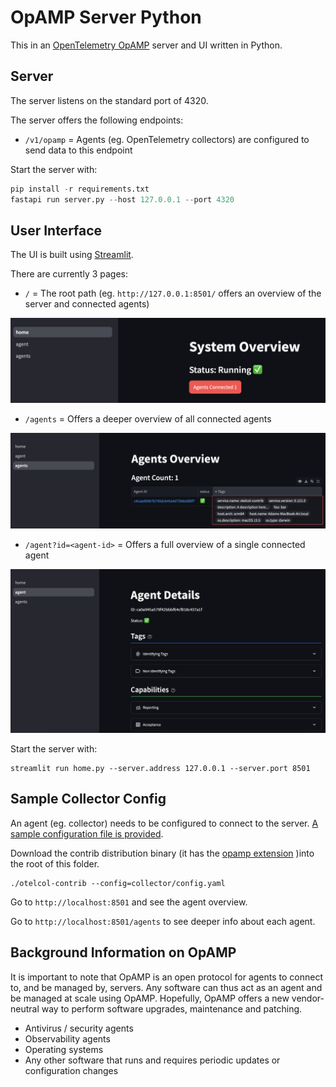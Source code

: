 # OpAMP Server Python

This in an [OpenTelemetry OpAMP](https://opentelemetry.io/docs/specs/opamp/) server and UI written in Python.

## Server

The server listens on the standard port of 4320.

The server offers the following endpoints:

* `/v1/opamp` = Agents (eg. OpenTelemetry collectors) are configured to send data to this endpoint

Start the server with:

```py
pip install -r requirements.txt
fastapi run server.py --host 127.0.0.1 --port 4320
```

## User Interface

The UI is built using [Streamlit](https://streamlit.io).

There are currently 3 pages:

* `/` = The root path (eg. `http://127.0.0.1:8501/` offers an overview of the server and connected agents)
  
![homepage page image](assets/root.png)

* `/agents` = Offers a deeper overview of all connected agents

![agents page image](assets/agents.png)

* `/agent?id=<agent-id>` = Offers a full overview of a single connected agent

![single agent page](assets/agent.png)

Start the server with:

```
streamlit run home.py --server.address 127.0.0.1 --server.port 8501
```

## Sample Collector Config
An agent (eg. collector) needs to be configured to connect to the server. [A sample configuration file is provided](https://github.com/agardnerIT/opamp-server-py/blob/new_ui/collector/config.yaml).

Download the contrib distribution binary (it has the [opamp extension](https://github.com/open-telemetry/opentelemetry-collector-contrib/tree/main/extension/opampextension) )into the root of this folder. 

```
./otelcol-contrib --config=collector/config.yaml
```

Go to `http://localhost:8501` and see the agent overview.

Go to `http://localhost:8501/agents` to see deeper info about each agent.

## Background Information on OpAMP

It is important to note that OpAMP is an open protocol for agents to connect to, and be managed by, servers. Any software can thus act as an agent and be managed at scale using OpAMP.
Hopefully, OpAMP offers a new vendor-neutral way to perform software upgrades, maintenance and patching.

- Antivirus / security agents
- Observability agents
- Operating systems
- Any other software that runs and requires periodic updates or configuration changes